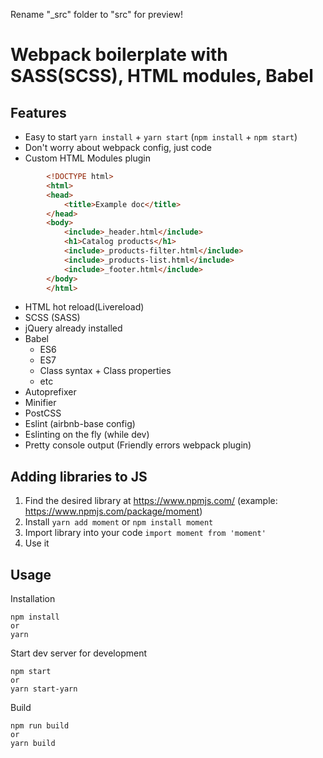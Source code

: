  Rename "_src" folder to "src" for preview!

# Webpack boilerplate with SASS(SCSS), HTML modules, Babel
## Features
* Easy to start `yarn install` + `yarn start` (`npm install` + `npm start`)
* Don't worry about webpack config, just code
* Custom HTML Modules plugin
```html
        <!DOCTYPE html>
        <html>
        <head>
            <title>Example doc</title>
        </head>
        <body>
            <include>_header.html</include>
            <h1>Catalog products</h1>
            <include>_products-filter.html</include>
            <include>_products-list.html</include>
            <include>_footer.html</include>
        </body>
        </html>

```
* HTML hot reload(Livereload)
* SCSS (SASS)
* jQuery already installed
* Babel
  * ES6
  * ES7
  * Class syntax + Class properties
  * etc
* Autoprefixer
* Minifier
* PostCSS
* Eslint (airbnb-base config)
* Eslinting on the fly (while dev)
* Pretty console output (Friendly errors webpack plugin)

## Adding libraries to JS
1. Find the desired library at https://www.npmjs.com/ (example: https://www.npmjs.com/package/moment)
2. Install `yarn add moment` or `npm install moment`
3. Import library into your code `import moment from 'moment'`
4. Use it

## Usage
Installation
```
npm install
or
yarn
```
Start dev server for development
```
npm start
or 
yarn start-yarn
```
Build
```
npm run build
or
yarn build
```
